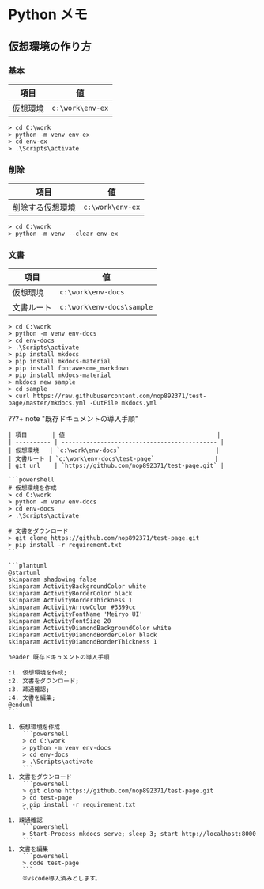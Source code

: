 # Python メモ

## 仮想環境の作り方

### 基本

| 項目     | 値               |
| -------- | ---------------- |
| 仮想環境 | `c:\work\env-ex` |

```dos
> cd C:\work
> python -m venv env-ex
> cd env-ex
> .\Scripts\activate
```

### 削除

| 項目             | 値               |
| ---------------- | ---------------- |
| 削除する仮想環境 | `c:\work\env-ex` |

```dos
> cd C:\work
> python -m venv --clear env-ex
```

### 文書

| 項目       | 値                        |
| ---------- | ------------------------- |
| 仮想環境   | `c:\work\env-docs`        |
| 文書ルート | `c:\work\env-docs\sample` |

```dos
> cd C:\work
> python -m venv env-docs
> cd env-docs
> .\Scripts\activate
> pip install mkdocs
> pip install mkdocs-material
> pip install fontawesome_markdown
> pip install mkdocs-material
> mkdocs new sample 
> cd sample 
> curl https://raw.githubusercontent.com/nop892371/test-page/master/mkdocs.yml -OutFile mkdocs.yml
```

???+ note "既存ドキュメントの導入手順"

    | 項目       | 値                                           |
    | ---------- | -------------------------------------------- |
    | 仮想環境   | `c:\work\env-docs`                           |
    | 文書ルート | `c:\work\env-docs\test-page`                 |
    | git url    | `https://github.com/nop892371/test-page.git` |

    ```powershell
    # 仮想環境を作成
    > cd C:\work
    > python -m venv env-docs
    > cd env-docs
    > .\Scripts\activate

    # 文書をダウンロード
    > git clone https://github.com/nop892371/test-page.git
    > pip install -r requirement.txt
    ```

    ```plantuml
    @startuml
    skinparam shadowing false
    skinparam ActivityBackgroundColor white
    skinparam ActivityBorderColor black
    skinparam ActivityBorderThickness 1
    skinparam ActivityArrowColor #3399cc
    skinparam ActivityFontName 'Meiryo UI'
    skinparam ActivityFontSize 20
    skinparam ActivityDiamondBackgroundColor white
    skinparam ActivityDiamondBorderColor black
    skinparam ActivityDiamondBorderThickness 1

    header 既存ドキュメントの導入手順
    
    :1. 仮想環境を作成;
    :2. 文書をダウンロード;
    :3. 疎通確認;
    :4. 文書を編集;
    @enduml
    ```

    1. 仮想環境を作成  
        ```powershell
        > cd C:\work
        > python -m venv env-docs
        > cd env-docs
        > .\Scripts\activate
        ```
    1. 文書をダウンロード
        ```powershell
        > git clone https://github.com/nop892371/test-page.git
        > cd test-page
        > pip install -r requirement.txt
        ```
    1. 疎通確認
        ```powershell
        > Start-Process mkdocs serve; sleep 3; start http://localhost:8000
        ```
    1. 文書を編集
        ```powershell
        > code test-page
        ```
        ※vscode導入済みとします。


